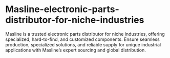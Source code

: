 # Masline-electronic-parts-distributor-for-niche-industries
Masline is a trusted electronic parts distributor for niche industries, offering specialized, hard-to-find, and customized components. Ensure seamless production, specialized solutions, and reliable supply for unique industrial applications with Masline’s expert sourcing and global distribution.
